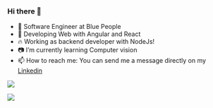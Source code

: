 ### Hi there 👋

- 🔭 Software Engineer at Blue People
- 🌱 Developing Web with Angular and React
- 🔥 Working as backend developer with NodeJs!
- 📷 I’m currently learning Computer vision
- 📫 How to reach me: You can send me a message directly on my [Linkedin](https://www.linkedin.com/in/david-alonso-cant%C3%BA-mart%C3%ADnez-96457315a/)

<a href="https://github.com/anuraghazra/github-readme-stats">
  <img align="center" src="https://github-readme-stats.vercel.app/api?username=codyvi&count_private=true&show_icons=true&theme=tokyonight&hide=contribs&count_private=true" />
</a>
<p>
<a href="https://github.com/anuraghazra/convoychat">
  <img align="center" src="https://github-readme-stats.vercel.app/api/top-langs/?username=codyvi&layout=compact&hide=HTML" />
</a>
